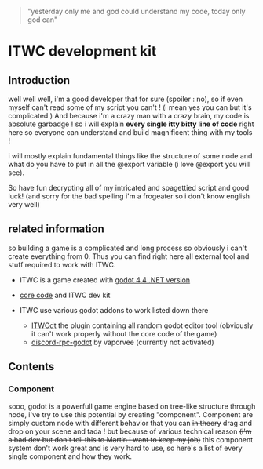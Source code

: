 > "yesterday only me and god could understand my code, today only god can"

# ITWC development kit

## Introduction
well well well, i'm a good developer that for sure (spoiler : no), so if even myself can't read some of my script you can't ! (i mean yes you can but it's complicated.)
And because i'm a crazy man with a crazy brain, my code is absolute garbadge ! so i will explain **every single itty bitty line of code** right here so everyone can understand and build magnificent thing with my tools ! 

i will mostly explain fundamental things like the structure of some node and what do you have to put in all the @export variable (i love @export you will see).

So have fun decrypting all of my intricated and spagettied script and good luck! (and sorry for the bad spelling i'm a frogeater so i don't know english very well)

## related information

so building a game is a complicated and long process so obviously i can't create everything from 0. Thus you can find right here all external tool and stuff required to work with ITWC.

- ITWC is a game created with [godot 4.4 .NET version](https://godotengine.org/releases/4.4/)

- [core code](https://github.com/The-Fourth-Wheel-Studio/ITWC) and ITWC dev kit

- ITWC use various godot addons to work listed down there
    - [ITWCdt](https://github.com/The-Fourth-Wheel-Studio/ITWC/tree/main/addons/ITWCdt) the plugin containing all random godot editor tool (obviously it can't work properly without the core code of the game)
    - [discord-rpc-godot](https://github.com/vaporvee/discord-rpc-godot) by vaporvee (currently not activated)




## Contents

### Component

sooo, godot is a powerfull game engine based on tree-like structure through node, i've try to use this potential by creating "component". Component are simply custom node with different behavior that you can ~~in theory~~ drag and drop on your scene and tada ! but because of various technical reason ~~(i'm a bad dev but don't tell this to Martin i want to keep my job)~~ this component system don't work great and is very hard to use, so here's a list of every single component and how they work.